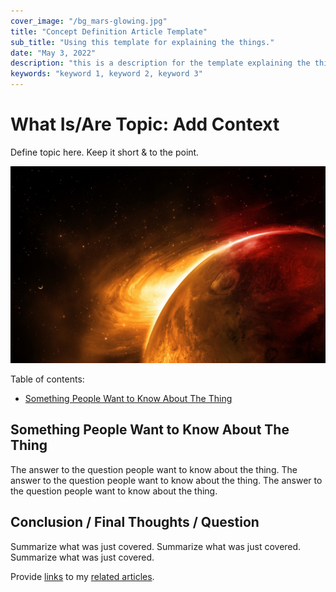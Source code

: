 ```yaml
---
cover_image: "/bg_mars-glowing.jpg"
title: "Concept Definition Article Template"
sub_title: "Using this template for explaining the things."
date: "May 3, 2022"
description: "this is a description for the template explaining the thing."
keywords: "keyword 1, keyword 2, keyword 3"
---
```


# **What Is/Are Topic: Add Context**

Define topic here. Keep it short & to the point.

![test image](../public/bg_mars-glowing.jpg)

Table of contents:

- [Something People Want to Know About The Thing](#something-people-want-to-know-about-the-thing)

## **Something People Want to Know About The Thing**

The answer to the question people want to know about the thing. The answer to the question people want to know about the thing. The answer to the question people want to know about the thing.

## **Conclusion / Final Thoughts / Question**

Summarize what was just covered. Summarize what was just covered. Summarize what was just covered.

Provide [links]() to my [related articles]().
